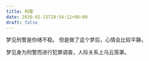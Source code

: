 ```yaml
---
title: 刑警
date: 2020-02-15T20:54:12+08:00
draft: false
---
```


梦见刑警是你绪不稳。
但是做了这个梦后，心情会比较平静。

梦见身为刑警而进行犯罪调查，人际关系上乌云笼罩。
